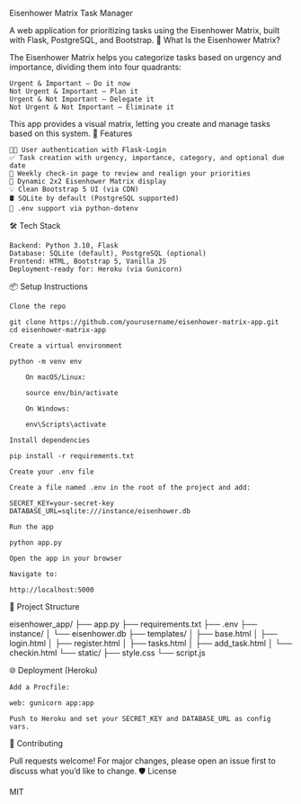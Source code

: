 Eisenhower Matrix Task Manager

A web application for prioritizing tasks using the Eisenhower Matrix, built with Flask, PostgreSQL, and Bootstrap.
🧠 What Is the Eisenhower Matrix?

The Eisenhower Matrix helps you categorize tasks based on urgency and importance, dividing them into four quadrants:

    Urgent & Important – Do it now
    Not Urgent & Important – Plan it
    Urgent & Not Important – Delegate it
    Not Urgent & Not Important – Eliminate it

This app provides a visual matrix, letting you create and manage tasks based on this system.
🚀 Features

    🧑‍💻 User authentication with Flask-Login
    ✅ Task creation with urgency, importance, category, and optional due date
    📆 Weekly check-in page to review and realign your priorities
    🔲 Dynamic 2x2 Eisenhower Matrix display
    💡 Clean Bootstrap 5 UI (via CDN)
    🛢️ SQLite by default (PostgreSQL supported)
    🔐 .env support via python-dotenv

🛠️ Tech Stack

    Backend: Python 3.10, Flask
    Database: SQLite (default), PostgreSQL (optional)
    Frontend: HTML, Bootstrap 5, Vanilla JS
    Deployment-ready for: Heroku (via Gunicorn)

📦 Setup Instructions

    Clone the repo

    git clone https://github.com/yourusername/eisenhower-matrix-app.git
    cd eisenhower-matrix-app

    Create a virtual environment

    python -m venv env

        On macOS/Linux:

        source env/bin/activate

        On Windows:

        env\Scripts\activate

    Install dependencies

    pip install -r requirements.txt

    Create your .env file

    Create a file named .env in the root of the project and add:

    SECRET_KEY=your-secret-key
    DATABASE_URL=sqlite:///instance/eisenhower.db

    Run the app

    python app.py

    Open the app in your browser

    Navigate to:

    http://localhost:5000

📂 Project Structure

eisenhower_app/
├── app.py
├── requirements.txt
├── .env
├── instance/
│   └── eisenhower.db
├── templates/
│   ├── base.html
│   ├── login.html
│   ├── register.html
│   ├── tasks.html
│   ├── add_task.html
│   └── checkin.html
└── static/
    ├── style.css
    └── script.js

🌐 Deployment (Heroku)

    Add a Procfile:

    web: gunicorn app:app

    Push to Heroku and set your SECRET_KEY and DATABASE_URL as config vars.

🤝 Contributing

Pull requests welcome! For major changes, please open an issue first to discuss what you’d like to change.
🛡️ License

MIT
